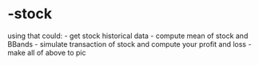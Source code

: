 # -stock
using that could:
	- get stock historical data
	- compute mean of stock and BBands
	- simulate transaction of stock and compute your profit and loss 
	- make all of above to pic
